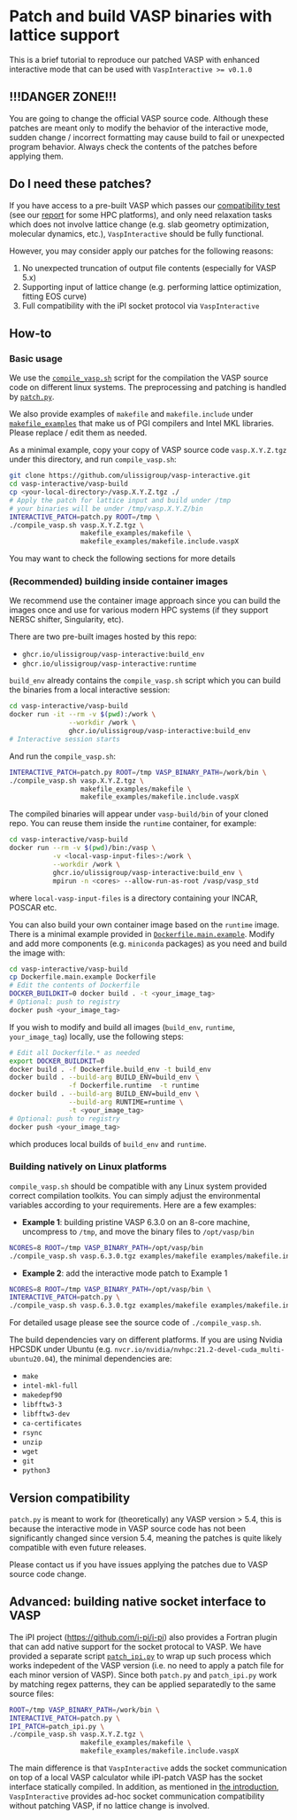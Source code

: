 # Patch and build VASP binaries with lattice support

This is a brief tutorial to reproduce our patched VASP with enhanced interactive mode 
that can be used with `VaspInteractive >= v0.1.0`


## **!!!DANGER ZONE!!!**

You are going to change the official VASP source code. Although 
these patches are meant only to modify the behavior of the interactive mode, sudden change / incorrect 
formatting may cause build to fail or unexpected program behavior. 
Always check the contents of the patches before applying them.


## Do I need these patches?

If you have access to a pre-built VASP which passes our 
[compatibility test](../examples/ex00_vasp_test.py) (see our [report](https://github.com/ulissigroup/vasp-interactive#compatibility-test-fails) for some HPC platforms),
and only need relaxation tasks which does not involve lattice change (e.g. slab geometry optimization, molecular dynamics, etc.), 
`VaspInteractive` should be fully functional.

However, you may consider apply our patches for the following reasons:

1. No unexpected truncation of output file contents (especially for VASP 5.x)
2. Supporting input of lattice change (e.g. performing lattice optimization, fitting EOS curve)
3. Full compatibility with the iPI socket protocol via `VaspInteractive`

<!-- Note you can also compile the VASP source code to support direct iPI protocol using patches provided with the 
[iPI package](https://github.com/i-pi/i-pi/tree/master/examples/VASP) but currently limited to VASP 5.x. Our patch 
focuses only to enhance be behavior of the interactive mode of VASP code, and leaves the socket-I/O to `VaspInteractive`,
for better maintanance. -->


## How-to

### Basic usage
We use the [`compile_vasp.sh`](./compile_vasp.sh) script for the compilation the VASP source code on different linux systems. 
The preprocessing and patching is handled by [`patch.py`](./patch.py). 

We also provide examples of  `makefile` and `makefile.include` under [`makefile_examples`](./makefile_examples/) 
that make us of PGI compilers and Intel MKL libraries. 
Please replace / edit them as needed. 

As a minimal example, copy your copy of VASP source code `vasp.X.Y.Z.tgz` under 
this directory, and run `compile_vasp.sh`:

```bash
git clone https://github.com/ulissigroup/vasp-interactive.git
cd vasp-interactive/vasp-build
cp <your-local-directory>/vasp.X.Y.Z.tgz ./
# Apply the patch for lattice input and build under /tmp
# your binaries will be under /tmp/vasp.X.Y.Z/bin
INTERACTIVE_PATCH=patch.py ROOT=/tmp \
./compile_vasp.sh vasp.X.Y.Z.tgz \
                  makefile_examples/makefile \
                  makefile_examples/makefile.include.vaspX
```

You may want to check the following sections for more details

### (Recommended) building inside container images

We recommend use the container image approach since you can build the images once and
use for various modern HPC systems (if they support NERSC shifter, Singularity, etc).

There are two pre-built images hosted by this repo:
- `ghcr.io/ulissigroup/vasp-interactive:build_env`
- `ghcr.io/ulissigroup/vasp-interactive:runtime`

`build_env` already contains the `compile_vasp.sh` script which you can build the binaries from a local interactive session:
```bash
cd vasp-interactive/vasp-build
docker run -it --rm -v $(pwd):/work \
               --workdir /work \
               ghcr.io/ulissigroup/vasp-interactive:build_env
# Interactive session starts
```
And run the `compile_vasp.sh`:
```bash
INTERACTIVE_PATCH=patch.py ROOT=/tmp VASP_BINARY_PATH=/work/bin \
./compile_vasp.sh vasp.X.Y.Z.tgz \
                  makefile_examples/makefile \
                  makefile_examples/makefile.include.vaspX
```
The compiled binaries will appear under `vasp-build/bin` of your cloned repo. 
You can reuse them inside the `runtime` container, for example:
```bash
cd vasp-interactive/vasp-build
docker run --rm -v $(pwd)/bin:/vasp \
           -v <local-vasp-input-files>:/work \
           --workdir /work \
           ghcr.io/ulissigroup/vasp-interactive:build_env \
           mpirun -n <cores> --allow-run-as-root /vasp/vasp_std
```
where `local-vasp-input-files` is a directory containing your INCAR, POSCAR etc.

You can also build your own container image based on the `runtime` image. There is a minimal example provided in [`Dockerfile.main.example`](./Dockerfile.main.example). 
Modify and add more components (e.g. `miniconda` packages) as you need and build the image with:
```bash
cd vasp-interactive/vasp-build
cp Dockerfile.main.example Dockerfile
# Edit the contents of Dockerfile
DOCKER_BUILDKIT=0 docker build . -t <your_image_tag>
# Optional: push to registry
docker push <your_image_tag>
```

If you wish to modify and build all images (`build_env`, `runtime`, `your_image_tag`) locally, use the following steps:
```bash
# Edit all Dockerfile.* as needed
export DOCKER_BUILDKIT=0
docker build . -f Dockerfile.build_env -t build_env
docker build . --build-arg BUILD_ENV=build_env \
               -f Dockerfile.runtime  -t runtime
docker build . --build-arg BUILD_ENV=build_env \
               --build-arg RUNTIME=runtime \
               -t <your_image_tag>
# Optional: push to registry
docker push <your_image_tag>
```
which produces local builds of `build_env` and `runtime`.


<!-- The build environment and runtime images for VASP binaries are built from 
[Dockerfile.build_env](Dockerfile.build_env) and [Dockerfile.runtime](Dockerfile.runtime), respectively.
They can be accesed by `ghcr.io/ulissigroup/vasp-interactive:build_env` and  -->


### Building natively on Linux platforms

`compile_vasp.sh` should be compatible with any Linux system provided correct 
compilation toolkits. You can simply adjust the environmental variables according to your requirements. Here are a few examples:

- **Example 1**: building pristine VASP 6.3.0 on an 8-core machine, uncompress to `/tmp`, and move the binary files to `/opt/vasp/bin`

```bash
NCORES=8 ROOT=/tmp VASP_BINARY_PATH=/opt/vasp/bin
./compile_vasp.sh vasp.6.3.0.tgz examples/makefile examples/makefile.include.vasp6
```

- **Example 2**: add the interactive mode patch to Example 1

```bash
NCORES=8 ROOT=/tmp VASP_BINARY_PATH=/opt/vasp/bin \
INTERACTIVE_PATCH=patch.py \
./compile_vasp.sh vasp.6.3.0.tgz examples/makefile examples/makefile.include.vasp6
```
For detailed usage please see the source code of `./compile_vasp.sh`. 

The build dependencies vary on different platforms. If you are using Nvidia HPCSDK 
under Ubuntu (e.g. `nvcr.io/nvidia/nvhpc:21.2-devel-cuda_multi-ubuntu20.04`), 
the minimal dependencies are:
- `make`
- `intel-mkl-full`
- `makedepf90`
- `libfftw3-3`
- `libfftw3-dev`
- `ca-certificates`
- `rsync`
- `unzip`
- `wget`
- `git`
- `python3`


## Version compatibility

`patch.py` is meant to work for (theoretically) any VASP version > 5.4, 
this is because the interactive mode in VASP source code has not been significantly changed since version 5.4, meaning the patches is quite likely compatible with even future releases.

Please contact us if you have issues applying the patches due to VASP source code change.

## Advanced: building native socket interface to VASP

The iPI project (https://github.com/i-pi/i-pi) also provides a Fortran plugin that 
can add native support for the socket protocal to VASP. 
We have provided a separate script [`patch_ipi.py`](./patch_ipi.py) to wrap up such process which works indepedent of the VASP version 
(i.e. no need to apply a patch file for each minor version of VASP). 
Since both `patch.py` and `patch_ipi.py` work by matching regex patterns, they can be applied separatedly to the same source files:
```bash
ROOT=/tmp VASP_BINARY_PATH=/work/bin \
INTERACTIVE_PATCH=patch.py \
IPI_PATCH=patch_ipi.py \
./compile_vasp.sh vasp.X.Y.Z.tgz \
                  makefile_examples/makefile \
                  makefile_examples/makefile.include.vaspX
```

The main difference is that
`VaspInteractive` adds the socket communication on top of a local VASP calculator while 
iPI-patch VASP has the socket interface statically compiled. 
In addition, as mentioned in [the introduction](#do-i-need-these-patches),
 `VaspInteractive` provides ad-hoc socket communication compatibility without patching VASP, 
if no lattice change is involved.





